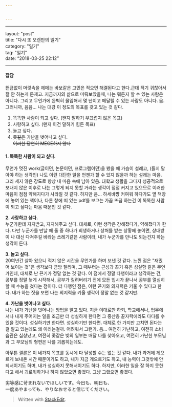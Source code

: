 ```yaml
---


---
```


<hr>
<p>layout: "post"<br>
title: "다시 또 오랜만의 일기"<br>
category: "일기"<br>
tag: "일기"<br>
date: “2018-03-25 22:12”</p>
<hr>
<h4 id="잡담">잡담</h4>
<p>뜬금없이 머릿속을 헤메는 바보같은 고민은 적으면 해결된다고 한다.근데 적기 귀찮아서 잘 안 하는게 문제고. 지금까지의 삶으로 미뤄보았을때, 나는 뭐든지 할 수 있는 사람은 아니다. 그리고 무언가에 완벽히 몰입해서 몇 년이고 메달릴 수 있는 사람도 아니다. 음. 그러니까, 음음… 나는 대강 이 정도의 목표를 갖고 있는 것 같다.</p>
<ol>
<li>똑똑한 사람이 되고 싶다. (왠지 말하기 부끄럽지 않은 목표)</li>
<li>사랑하고 싶다. (왠지 이건 말하기 힘든 목표)</li>
<li>놀고 싶다.</li>
<li><s>좆같은</s> 가난을 벗어나고 싶다.<br>
<s>이러한 당연히 MECE하지 않다</s></li>
</ol>
<h4 id="똑똑한-사람이-되고-싶다.">1. 똑똑한 사람이 되고 싶다.</h4>
<p>무언가 멋진 work(글이던, 논문이던, 프로그램이던)을 봤을 때 가슴이 설레고, (들지 말아야 하는 생각인) 나도 이런 대단한 일을 언젠가 할 수 있지 않을까 하는 설레는 마음. 그리 세지 않은 강도로 항상 내 마음 속에 남아 있음. 대학교 생활을 그다지 성공적으로 보내지 않은 이후로 나는 그렇게 되지 못할 거라는 생각이 점점 커지고 있으므로 이러한 마음이 점점 약해지다가 사라질 것 같다. 하지만 음… 하세바쨩 커여워 하다가도 옆 책장에 놓여 있는 책이나, 다른 창에 떠 있는 pdf를 보고는 가끔 뜨끔 하는건 이 똑똑한 사람이 되고 싶다는 마음 때문인 것 같다.</p>
<p><strong>2. 사랑하고 싶다.</strong><br>
누군가한테 지지받고, 지지해주고 싶다. 대체로, 이런 생각은 강해졌다가, 약해졌다가 한다. 다만 누군가를 만날 때 둘 중 하나가 희생하거나 상처를 받는 상황에 놓이면, 상대방이 나 대신 다쳐주길 바라는 쓰레기같은 사람이라, 내가 누군가를 만나도 되는건지 하는 생각이 든다.</p>
<p><strong>3. 놀고 싶다.</strong><br>
20여년간 살아 왔으니 적지 않은 시간을 무언가를 하며 보낸 것 같다. 느낀 점은 "재밌어 보이는 것"은 생각보다 금방 질리며, 그 때부터는 근성과 끈기 혹은 성실함 같은 무언가인데, 대체로 난 끈기가 정말 없는 것 같다. 이 점에서 정말 다행이라고 생각하는 건, 공부를 정말 늦게 시작해서, 공부가 질려버리기 전에 모든 입시가 끝나서 공부를 열심히 할 때 수능을 쳤다는 점이다. 더 다행인 점은, 이런 끈기와 의지력은 키울 수 있다고 한다. 내가 하는 짓을 보면 나는 의지력을 키울 생각이 정말 없는 것 같지만.</p>
<p><strong>4. 가난을 벗어나고 싶다.</strong><br>
나는 내가 가난을 벗어나는 방법을 알고 있다. 지금 이대로만 하되, 학교에서나, 업무에서나 내게 주어지는 일을 조금만 더 성실하게 한다면 그 중산층 끝자락에라도 다다를 수 있을 것이다. 성실하기만 한다면. 성실하기만 한다면. 대체로 한 가지만 고치면 된다는 걸 알고 있는데도 왜 이러는걸까. 어려워서 그런가. 음… 여전히 가난하고, 여전히 소비습관은 십창났고, 여전히 좆같은 빚의 일부는 매달 나를 찾아오고, 여전히 가난한 부모님과 그 부모님의 형편은 나를 괴롭히는데도.</p>
<p>아무튼 결론은 이 네가지 목표를 동시에 다 달성할 수는 없는 것 같다. 내가 과거에 게으르게 보내온 시간 때문이기도 하고, 내가 지금 게으르기도 하고, 내 능력이 그것밖에 안되서이기도 하며, 내가 성실하지 못해서이기도 하다. 하지만, 이러한 일을 잘 하지 못한다고 해서 괴로워하거나 하지 않았으면 좋겠다. 그냥 그랬으면 좋겠다.</p>
<p>劣等感に苛まれないでほしいです。今日も、明日も、<br>
一度あやまっても、やりなおせると信じてください。</p>
<blockquote>
<p>Written with <a href="https://stackedit.io/">StackEdit</a>.</p>
</blockquote>

